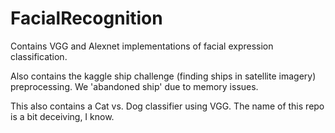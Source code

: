 # FacialRecognition
Contains VGG and Alexnet implementations of facial expression classification.
<br />

Also contains the kaggle ship challenge (finding ships in satellite imagery) preprocessing. We 'abandoned ship' due to memory issues.
<br />

This also contains a Cat vs. Dog classifier using VGG. The name of this repo is a bit deceiving, I know.
